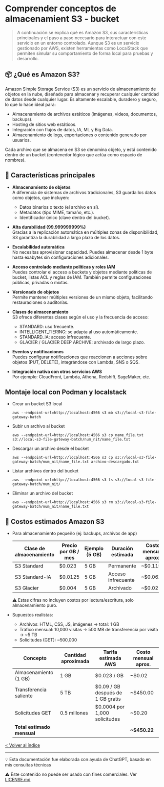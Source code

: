 # Comprender conceptos de almacenamient S3 - bucket
> A continuación se explica qué es Amazon S3, sus características principales y el paso a paso necesario para interactuar con este servicio en un entorno controlado. Aunque S3 es un servicio gestionado por AWS, existen herramientas como LocalStack que permiten simular su comportamiento de forma local para pruebas y desarrollo.

## 📦 ¿Qué es Amazon S3?  

Amazon Simple Storage Service (S3) es un servicio de almacenamiento de objetos en la nube, diseñado para almacenar y recuperar cualquier cantidad de datos desde cualquier lugar. Es altamente escalable, duradero y seguro, lo que lo hace ideal para:

- Almacenamiento de archivos estáticos (imágenes, videos, documentos, backups).
- Hosting de sitios web estáticos.
- Integración con flujos de datos, IA, ML y Big Data.
- Almacenamiento de logs, exportaciones o contenido generado por usuarios.

Cada archivo que se almacena en S3 se denomina objeto, y está contenido dentro de un bucket (contenedor lógico que actúa como espacio de nombres).

## 🚀 Características principales

- **Almacenamiento de objetos**  
    A diferencia de sistemas de archivos tradicionales, S3 guarda los datos como objetos, que incluyen:

    - Datos binarios o texto (el archivo en sí).
    - Metadatos (tipo MIME, tamaño, etc.).
    - Identificador único (clave dentro del bucket).

- **Alta durabilidad (99.999999999%)**  
    Gracias a la replicación automática en múltiples zonas de disponibilidad, S3 garantiza la durabilidad a largo plazo de los datos.

- **Escalabilidad automática**  
    No necesitas aprovisionar capacidad. Puedes almacenar desde 1 byte hasta exabytes sin configuraciones adicionales.

- **Acceso controlado mediante políticas y roles IAM**  
    Puedes controlar el acceso a buckets y objetos mediante políticas de bucket, listas ACL y reglas de IAM. También permite configuraciones públicas, privadas o mixtas.

- **Versionado de objetos**  
    Permite mantener múltiples versiones de un mismo objeto, facilitando restauraciones o auditorías.

- **Clases de almacenamiento**  
    S3 ofrece diferentes clases según el uso y la frecuencia de acceso:

    - STANDARD: uso frecuente.
    - INTELLIGENT_TIERING: se adapta al uso automáticamente.
    - STANDARD_IA: acceso infrecuente.
    - GLACIER / GLACIER DEEP ARCHIVE: archivado de largo plazo.

- **Eventos y notificaciones**  
    Puedes configurar notificaciones que reaccionen a acciones sobre objetos (PUT, DELETE), integrándose con Lambda, SNS o SQS.

- **Integración nativa con otros servicios AWS**  
    Por ejemplo: CloudFront, Lambda, Athena, Redshift, SageMaker, etc.

## Montaje local con Podman y localstack

- Crear un bucket S3 local
    ```
    aws --endpoint-url=http://localhost:4566 s3 mb s3://local-s3-file-gateway-batch
    ```

- Subir un archivo al bucket
    ```
    aws --endpoint-url=http://localhost:4566 s3 cp name_file.txt s3://local-s3-file-gateway-batch/num_nit/name_file.txt
    ```

- Descargar un archivo desde el bucket
    ```
    aws --endpoint-url=http://localhost:4566 s3 cp s3://local-s3-file-gateway-batch/num_nit/name_file.txt archivo-descargado.txt
    ```

- Listar archivos dentro del bucket
    ```
    aws --endpoint-url=http://localhost:4566 s3 ls s3://local-s3-file-gateway-batch/num_nit/
    ```

- Eliminar un archivo del bucket
    ```
    aws --endpoint-url=http://localhost:4566 s3 rm s3://local-s3-file-gateway-batch/num_nit/name_file.txt
    ```
## 🧮 Costos estimados Amazon S3

- Para almacenamiento pequeño (ej: backups, archivos de app)

    | Clase de almacenamiento | Precio por GB / mes | Ejemplo (5 GB) | Duración estimada  | Costo mensual aprox. |
    | ----------------------- | ------------------- | -------------- | ------------------ | -------------------- |
    | S3 Standard             | \$0.023             | 5 GB           | Permanente         | \~\$0.115            |
    | S3 Standard-IA          | \$0.0125            | 5 GB           | Acceso infrecuente | \~\$0.0625           |
    | S3 Glacier              | \$0.004             | 5 GB           | Archivado          | \~\$0.02             |

    ⚠️ Estas cifras no incluyen costos por lectura/escritura, solo almacenamiento puro.

- Supuestos realistas:

    - Archivos: HTML, CSS, JS, imágenes → total: 1 GB
    - Tráfico mensual: 10,000 visitas → 500 MB de transferencia por visita → ~5 TB
    - Solicitudes (GET): ~500,000

    | Concepto                   | Cantidad aproximada | Tarifa estimada AWS                | Costo mensual aprox. |
    | -------------------------- | ------------------- | ---------------------------------- | -------------------- |
    | Almacenamiento (1 GB)      | 1 GB                | \$0.023 / GB                       | \~\$0.02             |
    | Transferencia saliente     | 5 TB                | \$0.09 / GB después de 1 GB gratis | \~\$450.00           |
    | Solicitudes GET            | 0.5 millones        | \$0.0004 por 1,000 solicitudes     | \~\$0.20             |
    | **Total estimado mensual** |                     |                                    | **\~\$450.22**       |


[< Volver al índice](../README.md)

---
💡 Esta documentación fue elaborada con ayuda de ChatGPT, basado en mis consultas técnicas

⚠️ Este contenido no puede ser usado con fines comerciales. Ver [LICENSE.md](../LICENSE.md)
